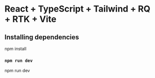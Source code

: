 # React + TypeScript + Tailwind + RQ + RTK + Vite

## Installing dependencies

npm install

### `npm run dev`

npm run dev
